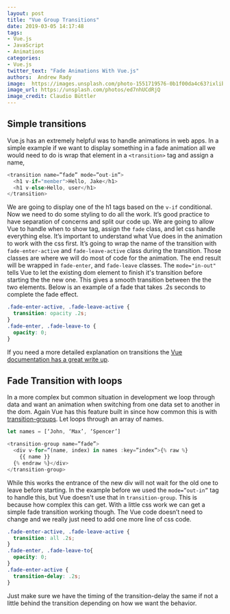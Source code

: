 ```yaml
---
layout: post
title: "Vue Group Transitions"
date: 2019-03-05 14:17:48
tags:
- Vue.js
- JavaScript
- Animations
categories:
- Vue.js
twitter_text: "Fade Animations With Vue.js"
authors:  Andrew Rady
image:  https://images.unsplash.com/photo-1551719576-0b1f00da4c63?ixlib=rb-1.2.1&ixid=eyJhcHBfaWQiOjEyMDd9&auto=format&fit=crop&w=2000&q=80
image_url: https://unsplash.com/photos/ed7nhUCdRjQ
image_credit: Claudio Büttler
---
```


## Simple transitions 

Vue.js has an extremely helpful was to handle animations in web apps. In a simple example if we want to display something in a fade animation all we would need to do is wrap that element in a `<transition>` tag and assign a name,

```javascript
<transition name=”fade” mode=”out-in”>
  <h1 v-if="member">Hello, Jake</h1>
  <h1 v-else>Hello, user</h1>
</transition> 
```

We are going to display one of the h1 tags based on the `v-if` conditional. Now we need to do some styling to do all the work. It’s good practice to have separation of concerns and split our code up. We are going to allow Vue to handle when to show tag, assign the `fade` class, and let css handle everything else. It’s important to understand what Vue does in the animation to work with the css first. It’s going to wrap the name of the transition with `fade-enter-active` and `fade-leave-active` class during the transition. Those classes are where we will do most of code for the animation. The end result will be wrapped in `fade-enter`, and `fade-leave` classes. The `mode="in-out"` tells Vue to let the existing  dom element to finish it's transition before starting the the new one. This gives a smooth transition between the the two elements. Below is an example of a fade that takes .2s seconds to complete the fade effect.

```css
.fade-enter-active, .fade-leave-active {
  transition: opacity .2s;
}
.fade-enter, .fade-leave-to {
  opacity: 0;
}
```



If you need a more detailed explanation on transitions the [Vue documentation has a great write up](https://vuejs.org/v2/guide/transitions.html). 

## Fade Transition with loops
In a more complex but common situation in development we loop through data and want an animation when switching from one data set to another in the dom. Again Vue has this feature built in since how common this is with [transition-groups](https://vuejs.org/v2/guide/transitions.html#List-Transitions). Let loops through an array of names.

```javascript
let names = [‘John, ‘Max’, ‘Spencer’]

<transition-group name=”fade”>
  <div v-for=”(name, index) in names :key=”index”>{% raw %}
    {{ name }}
  {% endraw %}</div>
</transition-group> 
```

While this works the entrance of the new div will not wait for the old one to leave before starting. In the example before we used the `mode=”out-in”` tag to handle this, but Vue doesn't use that in `transition-group`. This is because how complex this can get. With a little css work we can get a simple fade transition working though. The Vue code doesn’t need to change and we really just need to add one more line of css code.

```css
.fade-enter-active, .fade-leave-active {
  transition: all .2s;
}
.fade-enter, .fade-leave-to{
  opacity: 0;
}
.fade-enter-active {
  transition-delay: .2s;
}
```



Just make sure we have the timing of the transition-delay the same if not a little behind the transition depending on how we want the behavior. 

